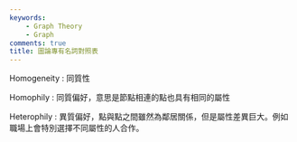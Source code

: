```yaml
---
keywords:
    - Graph Theory
    - Graph
comments: true
title: 圖論專有名詞對照表
---
```


Homogeneity : 同質性

Homophily : 同質偏好，意思是節點相連的點也具有相同的屬性

Heterophily : 異質偏好，點與點之間雖然為鄰居關係，但是屬性差異巨大。例如職場上會特別選擇不同屬性的人合作。

